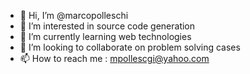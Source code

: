 - 👋 Hi, I’m @marcopolleschi
- 👀 I’m interested in source code generation
- 🌱 I’m currently learning web technologies
- 💞️ I’m looking to collaborate on problem solving cases
- 📫 How to reach me : mpollescgi@yahoo.com

<!---
marcopolleschi/marcopolleschi is a ✨ special ✨ repository because its `README.md` (this file) appears on your GitHub profile.
You can click the Preview link to take a look at your changes.
--->
